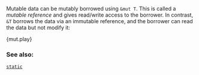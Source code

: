 Mutable data can be mutably borrowed using `&mut T`. This is called 
a *mutable reference* and gives read/write access to the borrower.
In contrast, `&T` borrows the data via an immutable reference, and 
the borrower can read the data but not modify it:

{mut.play}

### See also:
[`static`][static]

[static]: /lifetime/static_lifetime.html

